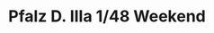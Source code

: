 ---
layout: product
title: "Pfalz D. IIIa 1/48 Weekend"
price: "2100" 
desc: "Maketa"
img_path: "/assets/img/8414.webp"
brand: "EDUARD"
available: false
special_offer: false
new: false
soon: false
cat: "010000"
subcat: "010400"
subsubcat: "00"
sifra: "8414"
popular: false
spec: false
---